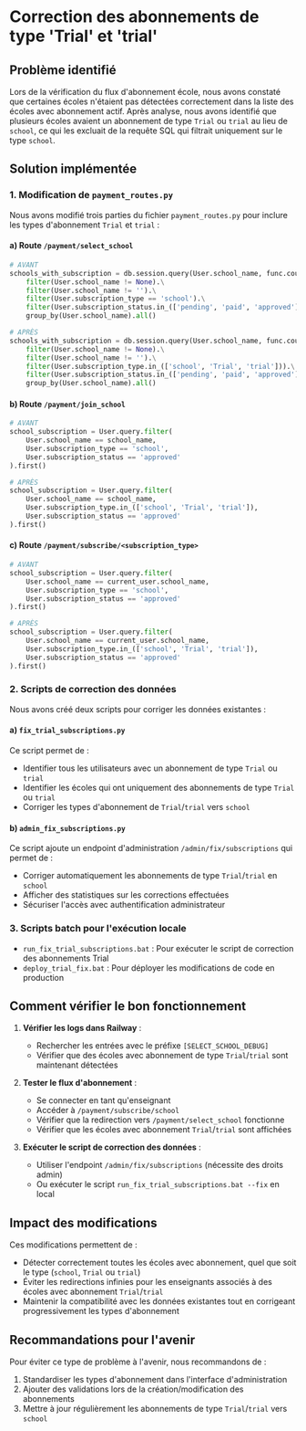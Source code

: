# Correction des abonnements de type 'Trial' et 'trial'

## Problème identifié

Lors de la vérification du flux d'abonnement école, nous avons constaté que certaines écoles n'étaient pas détectées correctement dans la liste des écoles avec abonnement actif. Après analyse, nous avons identifié que plusieurs écoles avaient un abonnement de type `Trial` ou `trial` au lieu de `school`, ce qui les excluait de la requête SQL qui filtrait uniquement sur le type `school`.

## Solution implémentée

### 1. Modification de `payment_routes.py`

Nous avons modifié trois parties du fichier `payment_routes.py` pour inclure les types d'abonnement `Trial` et `trial` :

#### a) Route `/payment/select_school`

```python
# AVANT
schools_with_subscription = db.session.query(User.school_name, func.count(User.id).label('user_count')).\
    filter(User.school_name != None).\
    filter(User.school_name != '').\
    filter(User.subscription_type == 'school').\
    filter(User.subscription_status.in_(['pending', 'paid', 'approved'])).\
    group_by(User.school_name).all()

# APRÈS
schools_with_subscription = db.session.query(User.school_name, func.count(User.id).label('user_count')).\
    filter(User.school_name != None).\
    filter(User.school_name != '').\
    filter(User.subscription_type.in_(['school', 'Trial', 'trial'])).\
    filter(User.subscription_status.in_(['pending', 'paid', 'approved'])).\
    group_by(User.school_name).all()
```

#### b) Route `/payment/join_school`

```python
# AVANT
school_subscription = User.query.filter(
    User.school_name == school_name,
    User.subscription_type == 'school',
    User.subscription_status == 'approved'
).first()

# APRÈS
school_subscription = User.query.filter(
    User.school_name == school_name,
    User.subscription_type.in_(['school', 'Trial', 'trial']),
    User.subscription_status == 'approved'
).first()
```

#### c) Route `/payment/subscribe/<subscription_type>`

```python
# AVANT
school_subscription = User.query.filter(
    User.school_name == current_user.school_name,
    User.subscription_type == 'school',
    User.subscription_status == 'approved'
).first()

# APRÈS
school_subscription = User.query.filter(
    User.school_name == current_user.school_name,
    User.subscription_type.in_(['school', 'Trial', 'trial']),
    User.subscription_status == 'approved'
).first()
```

### 2. Scripts de correction des données

Nous avons créé deux scripts pour corriger les données existantes :

#### a) `fix_trial_subscriptions.py`

Ce script permet de :
- Identifier tous les utilisateurs avec un abonnement de type `Trial` ou `trial`
- Identifier les écoles qui ont uniquement des abonnements de type `Trial` ou `trial`
- Corriger les types d'abonnement de `Trial`/`trial` vers `school`

#### b) `admin_fix_subscriptions.py`

Ce script ajoute un endpoint d'administration `/admin/fix/subscriptions` qui permet de :
- Corriger automatiquement les abonnements de type `Trial`/`trial` en `school`
- Afficher des statistiques sur les corrections effectuées
- Sécuriser l'accès avec authentification administrateur

### 3. Scripts batch pour l'exécution locale

- `run_fix_trial_subscriptions.bat` : Pour exécuter le script de correction des abonnements Trial
- `deploy_trial_fix.bat` : Pour déployer les modifications de code en production

## Comment vérifier le bon fonctionnement

1. **Vérifier les logs dans Railway** :
   - Rechercher les entrées avec le préfixe `[SELECT_SCHOOL_DEBUG]`
   - Vérifier que des écoles avec abonnement de type `Trial`/`trial` sont maintenant détectées

2. **Tester le flux d'abonnement** :
   - Se connecter en tant qu'enseignant
   - Accéder à `/payment/subscribe/school`
   - Vérifier que la redirection vers `/payment/select_school` fonctionne
   - Vérifier que les écoles avec abonnement `Trial`/`trial` sont affichées

3. **Exécuter le script de correction des données** :
   - Utiliser l'endpoint `/admin/fix/subscriptions` (nécessite des droits admin)
   - Ou exécuter le script `run_fix_trial_subscriptions.bat --fix` en local

## Impact des modifications

Ces modifications permettent de :
- Détecter correctement toutes les écoles avec abonnement, quel que soit le type (`school`, `Trial` ou `trial`)
- Éviter les redirections infinies pour les enseignants associés à des écoles avec abonnement `Trial`/`trial`
- Maintenir la compatibilité avec les données existantes tout en corrigeant progressivement les types d'abonnement

## Recommandations pour l'avenir

Pour éviter ce type de problème à l'avenir, nous recommandons de :
1. Standardiser les types d'abonnement dans l'interface d'administration
2. Ajouter des validations lors de la création/modification des abonnements
3. Mettre à jour régulièrement les abonnements de type `Trial`/`trial` vers `school`
